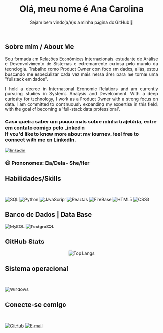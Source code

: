 <h1 align="center">Olá, meu nome é Ana Carolina </h1>
<p align="center"> Sejam bem vindo(a/e)s a minha página do GitHub 🥰</p>
<br>
<h2>Sobre mim / About Me</h2> 
<p align="justify"> Sou formada em Relações Econômicas Internacionais, estudante de Análise e Desenvolvimento de Sistemas e extremamente curiosa pelo mundo da tecnologia. Trabalho como Product Owner com foco em dados, aliás, estou buscando me especializar cada vez mais nessa área para me tornar uma "fullstack em dados".</p>
<p align="justify"> I hold a degree in International Economic Relations and am currently pursuing studies in Systems Analysis and Development. With a deep curiosity for technology, I work as a Product Owner with a strong focus on data. I am committed to continuously expanding my expertise in this field, with the goal of becoming a 'full-stack data professional'.</p>

<h3>Caso queira saber um pouco mais sobre minha trajetória, entre em contato comigo pelo Linkedin <br> If you'd like to know more about my journey, feel free to connect with me on LinkedIn.</h3>

[![linkedin](https://img.shields.io/badge/linkedin-000?style=for-the-badge&logo=linkedin&logoColor=blue)](https://www.linkedin.com/in/anacarolnazareth/)

<h3> 😄 Prononomes: Ela/Dela - She/Her </h3>
  
<h2>Habilidades/Skills</h2>
  
<br>

![SQL](https://img.shields.io/badge/SQL-20232A?style=for-the-badge&logo=sql3&logoColor=blue)
![Python](https://img.shields.io/badge/python-20232A?style=for-the-badge&logo=python)
![JavaScript](https://img.shields.io/badge/JavaScript-20232A?style=for-the-badge&logo=javascript&logoColor=yellow)
![ReactJs](https://img.shields.io/badge/React-20232A?style=for-the-badge&logo=react&logoColor=blue)
![FireBase](https://img.shields.io/badge/firebase-20232A?style=for-the-badge&logo=firebase&logoColor=yellow)
![HTML5](https://img.shields.io/badge/HTML5-20232A?style=for-the-badge&logo=html5)
![CSS3](https://img.shields.io/badge/CSS3-20232A?style=for-the-badge&logo=css3&logoColor=blue)


<h2>Banco de Dados | Data Base</h2>

![MySQL](https://img.shields.io/badge/MySQL-20232A?style=for-the-badge&logo=mysql&logoColor=white)
![PostgreSQL](https://img.shields.io/badge/SQLServer-20232A?style=for-the-badge&logo=postgresql)

<h2>GitHub Stats</h2>
<div  align="center">

![Top Langs](https://github-readme-stats-git-masterrstaa-rickstaa.vercel.app/api/top-langs/?username=AnaCarolNP&bg_color=000&border_color=30A3DC&title_color=E94D5F&text_color=FFF)

</div>
 
<h2>Sistema operacional</h2>
<br>

![Windows](https://img.shields.io/badge/Windows-20232A?style=for-the-badge&logo=windows&logoColor=2CA5E0)

<h2>Conecte-se comigo</h2>
<br>

[![GitHub](https://img.shields.io/badge/GitHub-20232A?style=for-the-badge&logo=github&logoColor=white)](https://github.com/AnaCarolNP)
[![E-mail](https://img.shields.io/badge/-Email-20232A?style=for-the-badge&logo=microsoft-outlook&logoColor=007BFF)](mailto:ananp.carolina@gmail.com)

